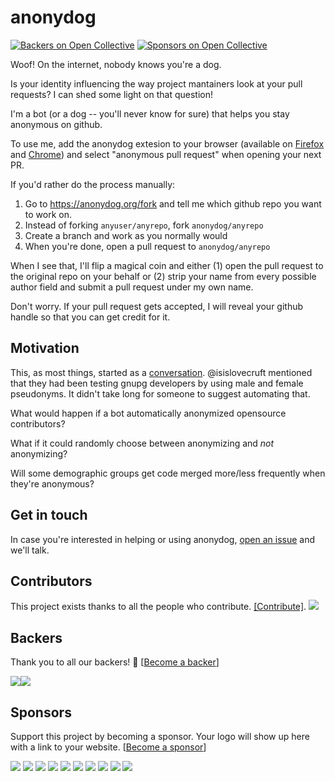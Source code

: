 # anonydog

[![Backers on Open Collective](https://opencollective.com/anonydog/backers/badge.svg)](#backers) [![Sponsors on Open Collective](https://opencollective.com/anonydog/sponsors/badge.svg)](#sponsors)

Woof! On the internet, nobody knows you're a dog.

Is your identity influencing the way project mantainers look at your pull
requests? I can shed some light on that question!

I'm a bot (or a dog -- you'll never know for sure) that helps you stay
anonymous on github.

To use me, add the anonydog extesion to your browser (available on [Firefox][3] and [Chrome][4]) and select "anonymous pull request" when opening your next PR.

If you'd rather do the process manually:

1. Go to https://anonydog.org/fork and tell me which github repo you want to
   work on.
2. Instead of forking `anyuser/anyrepo`, fork `anonydog/anyrepo`
3. Create a branch and work as you normally would
4. When you're done, open a pull request to `anonydog/anyrepo`

When I see that, I'll flip a magical coin and either (1) open the pull request
to the original repo on your behalf or (2) strip your name from every possible
author field and submit a pull request under my own name.

Don't worry. If your pull request gets accepted, I will reveal your github
handle so that you can get credit for it.

## Motivation

This, as most things, started as a [conversation][2]. @isislovecruft mentioned
that they had been testing gnupg developers by using male and female pseudonyms.
It didn't take long for someone to suggest automating that.

What would happen if a bot automatically anonymized opensource contributors?

What if it could randomly choose between anonymizing and _not_ anonymizing?

Will some demographic groups get code merged more/less frequently when they're
anonymous?

## Get in touch

In case you're interested in helping or using anonydog, [open an issue][1] and
we'll talk.

[1]: https://github.com/anonydog/anonydog/issues
[2]: https://twitter.com/swfiua/status/811690973919137792
[3]: https://addons.mozilla.org/firefox/addon/anonydog/
[4]: https://chrome.google.com/webstore/detail/anonydog/gkbjecdmoeapfnbkmcchpmffcdgaadhf

## Contributors

This project exists thanks to all the people who contribute. [[Contribute]](CONTRIBUTING.md).
<a href="https://github.com/anonydog/anonydog/graphs/contributors"><img src="https://opencollective.com/anonydog/contributors.svg?width=890" /></a>


## Backers

Thank you to all our backers! 🙏 [[Become a backer](https://opencollective.com/anonydog#backer)]

<a href="https://opencollective.com/anonydog#backers" target="_blank"><img src="https://avatars2.githubusercontent.com/u/1038736?s=74&amp;v=4"><img src="https://opencollective.com/anonydog/backers.svg?width=890"></a>


## Sponsors

Support this project by becoming a sponsor. Your logo will show up here with a link to your website. [[Become a sponsor](https://opencollective.com/anonydog#sponsor)]

<a href="https://opencollective.com/anonydog/sponsor/0/website" target="_blank"><img src="https://opencollective.com/anonydog/sponsor/0/avatar.svg"></a>
<a href="https://opencollective.com/anonydog/sponsor/1/website" target="_blank"><img src="https://opencollective.com/anonydog/sponsor/1/avatar.svg"></a>
<a href="https://opencollective.com/anonydog/sponsor/2/website" target="_blank"><img src="https://opencollective.com/anonydog/sponsor/2/avatar.svg"></a>
<a href="https://opencollective.com/anonydog/sponsor/3/website" target="_blank"><img src="https://opencollective.com/anonydog/sponsor/3/avatar.svg"></a>
<a href="https://opencollective.com/anonydog/sponsor/4/website" target="_blank"><img src="https://opencollective.com/anonydog/sponsor/4/avatar.svg"></a>
<a href="https://opencollective.com/anonydog/sponsor/5/website" target="_blank"><img src="https://opencollective.com/anonydog/sponsor/5/avatar.svg"></a>
<a href="https://opencollective.com/anonydog/sponsor/6/website" target="_blank"><img src="https://opencollective.com/anonydog/sponsor/6/avatar.svg"></a>
<a href="https://opencollective.com/anonydog/sponsor/7/website" target="_blank"><img src="https://opencollective.com/anonydog/sponsor/7/avatar.svg"></a>
<a href="https://opencollective.com/anonydog/sponsor/8/website" target="_blank"><img src="https://opencollective.com/anonydog/sponsor/8/avatar.svg"></a>
<a href="https://opencollective.com/anonydog/sponsor/9/website" target="_blank"><img src="https://opencollective.com/anonydog/sponsor/9/avatar.svg"></a>


